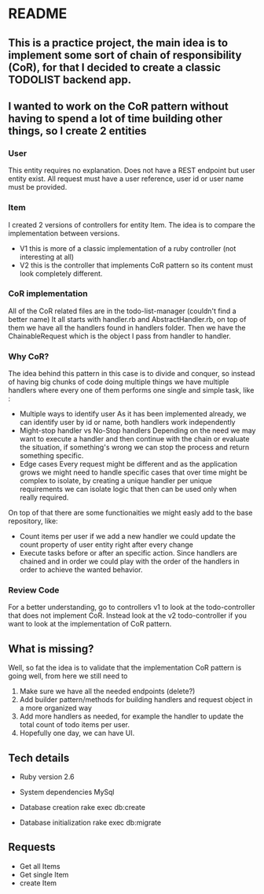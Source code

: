 # README
## This is a practice project, the main idea is to implement some sort of chain of responsibility (CoR), for that I decided to create a classic TODOLIST backend app.

## I wanted to work on the CoR pattern without having to spend a lot of time building other things, so I create 2 entities
### User
This entity requires no explanation.
Does not have a REST endpoint but user entity exist.
All request must have a user reference, user id or user name must be provided.
### Item
I created 2 versions of controllers for entity Item. The idea is to compare the implementation between versions.
* V1
this is more of a classic implementation of a ruby controller (not interesting at all)
* V2
this is the controller that implements CoR pattern so its content must look completely different.

### CoR implementation
All of the CoR related files are in the todo-list-manager (couldn't find a better name)
It all starts with handler.rb and AbstractHandler.rb, on top of them we have all the handlers found in handlers folder.
Then we have the ChainableRequest which is the object I pass from handler to handler.


### Why CoR?
The idea behind this pattern in this case is to divide and conquer, so instead of having big chunks of code doing multiple things we have multiple handlers where every one of them performs one single and simple task, like : 
* Multiple ways to identify user
As it has been implemented already, we can identify user by id or name, both handlers work independently
* Might-stop handler vs No-Stop handlers
Depending on the need we may want to execute a handler and then continue with the chain or evaluate the situation, if something's wrong we can stop the process and return something specific.
* Edge cases
Every request might be different and as the application grows we might need to handle specific cases that over time might be complex to isolate, by creating a unique handler per unique requirements we can isolate logic that then can be used only when really required.

On top of that there are some functionaities we might easly add to the base repository, like:
* Count items per user
if we add a new handler we could update the count property of user entity right after every change
* Execute tasks before or after an specific action.
Since handlers are chained and in order we could play with the order of the handlers in order to achieve the wanted behavior.

### Review Code
For a better understanding, go to controllers v1 to look at the todo-controller that does not implement CoR.
Instead look at the v2 todo-controller if you want to look at the implementation of CoR pattern.

## What is missing?
Well, so fat the idea is to validate that the implementation CoR pattern is going well, from here we still need to 
 1. Make sure we have all the needed endpoints (delete?)
 2. Add builder pattern/methods for building handlers and request object in a more organized way
 3. Add more handlers as needed, for example the handler to update the total count of todo items per user.
 4. Hopefully one day, we can have UI.

## Tech details
* Ruby version
2.6
* System dependencies
MySql

* Database creation
rake exec db:create
* Database initialization
rake exec db:migrate

## Requests
* Get all Items
* Get single Item
* create Item
